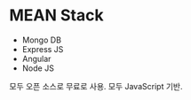 MEAN Stack
===========
- Mongo DB
- Express JS
- Angular
- Node JS

모두 오픈 소스로 무료로 사용.
모두 JavaScript 기반.
